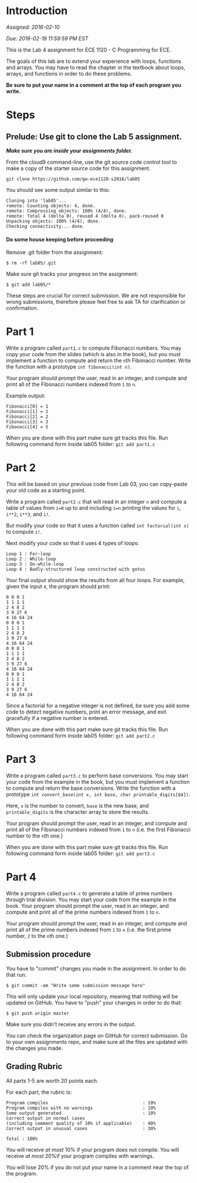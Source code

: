 # Introduction

*Assigned: 2016-02-10*

*Due: 2016-02-19 11:59:59 PM EST*

This is the Lab 4 assignment for ECE 1120 - C Programming for ECE.

The goals of this lab are to extend your experience with loops,
functions and arrays.  You may have to read the chapter in the
textbook about loops, arrays, and functions in order to do these
problems.


**Be sure to put your name in a comment at the top of each program you
write.**

# Steps

## Prelude: Use git to clone the Lab 5 assignment.

***Make sure you are inside your assignments folder.***

From the cloud9 command-line, use the git source code control tool to
make a copy of the starter source code for this assignment.

```
git clone https://github.com/gw-ece1120-s2016/lab05
```

You should see some output similar to this:
```
Cloning into 'lab05'...
remote: Counting objects: 4, done.
remote: Compressing objects: 100% (4/4), done.
remote: Total 4 (delta 0), reused 4 (delta 0), pack-reused 0
Unpacking objects: 100% (4/4), done.
Checking connectivity... done.
```

#### Do some house keeping before proceeding

Remove .git folder from the assignment:

```
$ rm -rf lab05/.git
```

Make sure git tracks your progress on the assignment:

```
$ git add lab05/*
```

These steps are crucial for correct submission. We are not responsible
for wrong submissions, therefore please feel free to ask TA for
clarification or confirmation.

# Part 1
Write a program called `part1.c` to compute Fibonacci numbers. You may
copy your code from the slides (which is also in the book), but you must
implement a function to compute and return the `n`th Fibonacci
number. Write the function with a prototype `int fibonacci(int n)`. 

Your program should prompt the user, read in an integer, and compute
and print all of the Fibonacci numbers indexed from `1` to `n`. 

Example output:
```
Fibonacci[0] = 1
Fibonacci[1] = 1
Fibonacci[2] = 2
Fibonacci[3] = 3
Fibonacci[4] = 5
```

When you are done with this part make sure git tracks this file. Run
following command form inside lab05 folder: ``` git add part1.c ```

# Part 2

This will be based on your previous code from Lab 03, you can
copy-paste your old code as a starting point.

Write a program called `part2.c` that will read in an integer `n` and
compute a table of values from `i=0` up to and including `i=n`
printing the values for `i`, `i**2`, `i**3`, and `i!`.

But modify your code so that it uses a function called `int
 factorial(int x)`  to compute `i!`. 

Next modify your code so that it uses 4 types of loops:
```
Loop 1 : For-loop
Loop 2 : While-loop
Loop 3 : Do-while-loop
Loop 4 : Badly-structured loop constructed with gotos
```

Your final output should show the results from all four loops.
For example, given the input `4`, the program should print:

```
0 0 0 1
1 1 1 1
2 4 8 2
3 9 27 6
4 16 64 24
0 0 0 1
1 1 1 1
2 4 8 2
3 9 27 6
4 16 64 24
0 0 0 1
1 1 1 1
2 4 8 2
3 9 27 6
4 16 64 24
0 0 0 1
1 1 1 1
2 4 8 2
3 9 27 6
4 16 64 24

```

Since a factorial for a negative integer is not defined, be sure you
add some code to detect negative numbers, print an error message, and
exit gracefully if a negative number is entered.

When you are done with this part make sure git tracks this file. Run
following command form inside lab05 folder: ``` git add part2.c ```

# Part 3

Write a program called `part3.c` to perform base conversions. You may
start your code from the example in the book, but you must
implement a function to compute and return the base conversions. Write
the function with a prototype `int convert_base(int x, int base, char
 printable_digits[64])`.

Here, `x` is the number to convert, `base` is the new base, and
`printable_digits` is the character array to store the results. 

Your program should prompt the user, read in an integer, and compute
and print all of the Fibonacci numbers indexed from `1` to `n`
(i.e. the first Fibonacci number to the `n`th one.)

When you are done with this part make sure git tracks this file. Run
following command form inside lab05 folder: ``` git add part3.c ```

# Part 4

Write a program called `part4.c` to generate a table of prime
numbers through trial division. You may start your code from the
example in the book. Your program should prompt the user, read in an
integer, and compute  and print all of the prime numbers indexed
from `1` to `n`. 

Your program should prompt the user, read in an integer, and compute
and print all of the prime numbers indexed from `1` to `n` (i.e. the
first prime number, `2` to the `n`th one.)

## Submission procedure

You have to "commit" changes you made in the assignment. In order to do that run:

```
$ git commit -am "Write some submission message here"
```

This will only update your local repository, meaning that nothing will be updated on GitHub. You have to "push" your changes in order to do that:

```
$ git push origin master
```

Make sure you didn't receive any errors in the output.

You can check the organization page on GitHub for correct
submission. Go to your own assignments repo, and make sure all the
files are updated with the changes you made.

## Grading Rubric

All parts 1-5 are worth 20 points each.

For each part, the rubric is:


```
Program compiles                                    : 10%
Program compiles with no warnings                   : 10%
Some output generated                               : 10%
Correct output in normal cases
(including comment quality of 10% if applicable)    : 40%
Correct output in unusual cases                     : 30%

Total : 100%
```

You will receive *at most* 10% if your program does not compile. You
will receive *at most* 20%if your program compiles with warnings.

You will lose 20% if you do not put your name in a comment near
the top of the program. 

